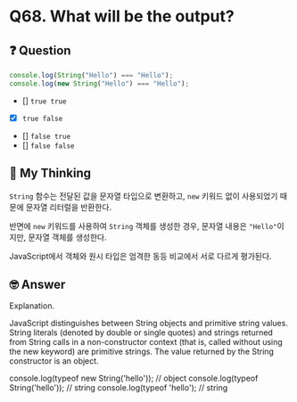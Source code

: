 # Q68. What will be the output?

## ❓ Question

```js
console.log(String("Hello") === "Hello");
console.log(new String("Hello") === "Hello");
```

- [] `true true`
- [x] `true false`
- [] `false true`
- [] `false false`

## 🤔 My Thinking

`String` 함수는 전달된 값을 문자열 타입으로 변환하고, `new` 키워드 없이 사용되었기 때문에 문자열 리터럴을 반환한다.

반면에 `new` 키워드를 사용하여 `String` 객체를 생성한 경우, 문자열 내용은 `"Hello"`이지만, 문자열 객체를 생성한다.

JavaScript에서 객체와 원시 타입은 엄격한 동등 비교에서 서로 다르게 평가된다.

## 🤓 Answer

Explanation.

JavaScript distinguishes between String objects and primitive string values.
String literals (denoted by double or single quotes) and strings returned from String calls in a non-constructor context (that is, called without using the new keyword) are primitive strings. The value returned by the String constructor is an object.

console.log(typeof new String('hello')); // object
console.log(typeof String('hello')); // string
console.log(typeof 'hello'); // string
